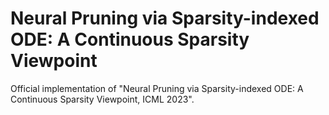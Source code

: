 # Neural Pruning via Sparsity-indexed ODE: A Continuous Sparsity Viewpoint
 Official implementation of "Neural Pruning via Sparsity-indexed ODE: A Continuous Sparsity Viewpoint, ICML 2023".
